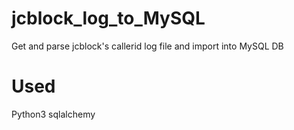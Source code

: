 # jcblock_log_to_MySQL
Get and parse jcblock's callerid log file and import into MySQL DB

# Used
Python3 sqlalchemy
